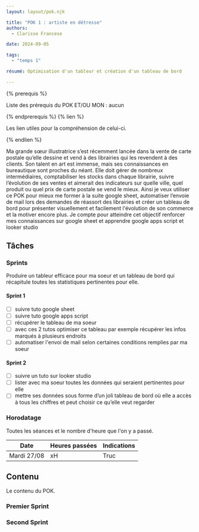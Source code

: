 ```yaml
---
layout: layout/pok.njk

title: "POK 1 : artiste en détresse"
authors:
  - Clarisse Francese

date: 2024-09-05

tags:
  - "temps 1"

résumé: Optimisation d'un tableur et création d'un tableau de bord

---
```

{% prerequis %}

Liste des prérequis du POK ET/OU MON : aucun

{% endprerequis %}
{% lien %}

Les lien utiles pour la compréhension de celui-ci.

{% endlien %}

Ma grande sœur illustratrice s’est récemment lancée dans la vente de carte postale qu’elle dessine et vend à des librairies qui les revendent à des clients. Son talent en art est immense, mais ses connaissances en bureautique sont proches du néant.
Elle doit gérer de nombreux intermédiaires, comptabiliser les stocks dans chaque librairie, suivre l’évolution de ses ventes et aimerait des indicateurs sur quelle ville, quel produit ou quel prix de carte postale se vend le mieux.
Ainsi je veux utiliser ce POK pour mieux me former à la suite google sheet, automatiser l’envoie de mail lors des demandes de réassort des librairies et créer un tableau de bord pour présenter visuellement et facilement l'évolution de son commerce et la motiver encore plus.
Je compte pour atteindre cet objectif renforcer mes connaissances sur google sheet et apprendre google apps script et looker studio

## Tâches

### Sprints

Produire un tableur efficace pour ma soeur et un tableau de bord qui récapitule toutes les statistiques pertinentes pour elle.

#### Sprint 1

- [ ] suivre tuto google sheet
- [ ] suivre tuto google apps script
- [ ] récupérer le tableau de ma soeur
- [ ] avec ces 2 tutos optimiser ce tableau par exemple récupérer les infos marqués à plusieurs endroits
- [ ] automatiser l'envoi de mail selon certaines conditions remplies par ma soeur

#### Sprint 2

- [ ] suivre un tuto sur looker studio
- [ ] lister avec ma soeur toutes les données qui seraient pertinentes pour elle
- [ ] mettre ses données sous forme d’un joli tableau de bord où elle a accès à tous les chiffres et peut choisir ce qu’elle veut regarder

### Horodatage

Toutes les séances et le nombre d'heure que l'on y a passé.

| Date | Heures passées | Indications |
| -------- | -------- |-------- |
| Mardi 27/08  | xH  | Truc |

## Contenu

Le contenu du POK.

### Premier Sprint

### Second Sprint
